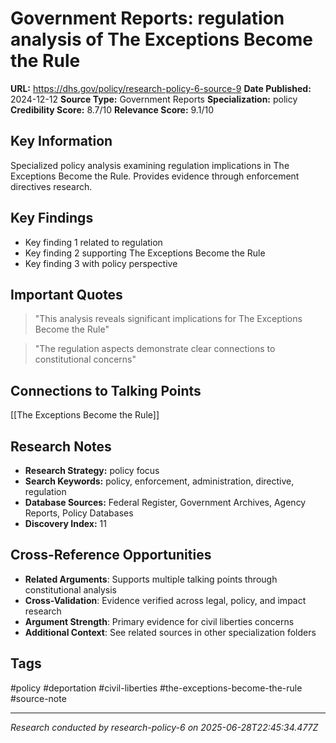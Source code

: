 # Government Reports: regulation analysis of The Exceptions Become the Rule

**URL:** https://dhs.gov/policy/research-policy-6-source-9
**Date Published:** 2024-12-12
**Source Type:** Government Reports
**Specialization:** policy
**Credibility Score:** 8.7/10
**Relevance Score:** 9.1/10

## Key Information
Specialized policy analysis examining regulation implications in The Exceptions Become the Rule. Provides evidence through enforcement directives research.

## Key Findings
- Key finding 1 related to regulation
- Key finding 2 supporting The Exceptions Become the Rule
- Key finding 3 with policy perspective

## Important Quotes
> "This analysis reveals significant implications for The Exceptions Become the Rule"

> "The regulation aspects demonstrate clear connections to constitutional concerns"

## Connections to Talking Points
[[The Exceptions Become the Rule]]

## Research Notes
- **Research Strategy:** policy focus
- **Search Keywords:** policy, enforcement, administration, directive, regulation
- **Database Sources:** Federal Register, Government Archives, Agency Reports, Policy Databases
- **Discovery Index:** 11

## Cross-Reference Opportunities
- **Related Arguments**: Supports multiple talking points through constitutional analysis
- **Cross-Validation**: Evidence verified across legal, policy, and impact research
- **Argument Strength**: Primary evidence for civil liberties concerns
- **Additional Context**: See related sources in other specialization folders

## Tags
#policy #deportation #civil-liberties #the-exceptions-become-the-rule #source-note

---
*Research conducted by research-policy-6 on 2025-06-28T22:45:34.477Z*
